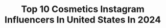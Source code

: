 ---
title: Top 10 Cosmetics Instagram Influencers In United States In 2024
description: >-
  Find top cosmetics Instagram influencers in United States in 2024. Most popular hashtags: #skincare #makeup #sunscreen #ad.
platform: Instagram
hits: 2292
text_top: Identify the top-rated Instagram accounts on inBeat.
text_bottom: Our search engine aggregates 2292 Instagram influencers like this in United States for you to pitch.
profiles:
  - username: "joycethedentist"
    fullname: >-
      Dr. Joyce Kahng | Cosmetic Dentist OC Veneers
    bio: >-
      Owner, O+M Dental Studio 📍OC ↳ Porcelain Veneers · Cosmetic Bonding · Bioclear ✮ forbes, vogue, shape, insider, buzzfeed + ⇣VENEER CONSULT
    location: "United States"
    followers: 118815
    engagement: 672
    commentsToLikes: 0.077051
    id: ck8wddatado7x0j78xmwimlz6
    verified: false
    hashtags: "#dentaltips, #momlife, #cavities, #compositeveneers"
  - username: "drewomaukeleghe"
    fullname: >-
      Dr Ewoma 👋🏾
    bio: >-
      Award-Winning Medical & Cosmetic Doctor Skincare, Beauty, Lifestyle 🩺✈️ Founder @skndoctor | Contributing Editor @elleuk
    location: "United States"
    followers: 147700
    engagement: 1174
    commentsToLikes: 0.018293
    id: cl2y2owj9vthe0i23dqnx6ec2
    verified: false
    hashtags: "#oversharing, #ad, #retinol, #skincare"
  - username: "musthavesxt"
    fullname: >-
      TANEM
    bio: >-
      nyc mua | cosmetics product photographer contact | musthavebloggg@gmail.com
    location: "United States"
    followers: 99052
    engagement: 3800
    commentsToLikes: 0.014283
    id: ckwaq2zcvkja30j238lnzmry9
    verified: false
    hashtags: "#lipglossswatches, #winterlips, #fallmakeup, #lipgloss"
  - username: "shalu_kasaragod"
    fullname: >-
      mohammed sali
    bio: >-
      📍@shaluking_family @sking_cosmetic_ 💌 𝑫𝑴 𝒇𝒐𝒓 𝒑𝒂𝒊𝒅 𝒑𝒓𝒐𝒎𝒐𝒕𝒊𝒐𝒏 📩 Shaluking93@gmail.com
    location: "United States"
    followers: 357640
    engagement: 630
    commentsToLikes: 0.009918
    id: ck6ugxyq25tvi0j713eoraq3z
    verified: false
    hashtags: "#reels, #kids, #malayalamcomedy, #malayalamreels"
  - username: "esthercrashion"
    fullname: >-
      🌹 Esther | Interieur • Momlife •Beauty •Fashion
    bio: >-
      💌 esther@crash-cosmetics.com 🏠Hausbau 2023 | Interieur 2024 ❤️👨‍👩‍👦‍👦 @roc_be 📍STR |🇮🇹 🇩🇪 💄@crashcosmetics
    location: "United States"
    followers: 34824
    engagement: 746
    commentsToLikes: 0.011404
    id: ck5bvcrhrjeao0i110kqx2qch
    verified: false
    hashtags: "#family, #hausbau, #summervibes, #italy"
  - username: "rikkablurhound"
    fullname: >-
      RikkaBlurhound🇲🇾
    bio: >-
      Owns @b2bananaboss Banana Boss Cosmetic💄 📩rikkablurhound@gmail.com 🎂 31 Dec 🌐 https://inkol.com.my/en/ 💥 Next Event: Anime Fest + (no booth)
    location: "United States"
    followers: 22462
    engagement: 385
    commentsToLikes: 0.020565
    id: ck0vuyxc8ms6t0i19dp70w8qk
    verified: false
    hashtags: "#makeup, #onepiececosplay, #onepiece, #cosplay"
  - username: "dr_rubinshtein"
    fullname: >-
      DR. DANIEL
    bio: >-
      Cosmetic Dentist Schedule consultation click 👇🏽
    location: "United States"
    followers: 404251
    engagement: 381
    commentsToLikes: 0.026376
    id: ck136shr481rd0i19gkjq9et1
    verified: true
    hashtags: "#porcelainveneers, #gumlift, #smilemakeover, #asmr"
  - username: "themelaninchemist"
    fullname: >-
      Esther Olu
    bio: >-
      👩🏾‍🔬 The Melanin Chemist ✨ Beauty, but make it science ✨ Cosmetic Chemist & Licensed Esthetician 📩 Bus./PR: estherolu@gushcloud.com ✨ @estherolu
    location: "United States"
    followers: 39292
    engagement: 376
    commentsToLikes: 0.049393
    id: ckwaq2yx8kiud0j23kyb24zyq
    verified: false
    hashtags: "#cosmetichemistry, #cosmeticchemist, #sunscreen, #ad"
  - username: "rebeccaseals"
    fullname: >-
      Rebecca Seals
    bio: >-
      mua | hair | gaming | cosmetic chameleon 🍒🍓🐞 contact: rebecca@rebeccaseals.com everything else ⤵️🫶✨ 📍CA
    location: "United States"
    followers: 185046
    engagement: 369
    commentsToLikes: 0.012500
    id: ck15rdmg07elx0i19iacxrr1t
    verified: false
    hashtags: "#portrait, #gwenstacy, #spiderman, #cosplaygirl"
  - username: "glowbyramon"
    fullname: >-
      Ramón
    bio: >-
      Skincare & Beauty Education 🇵🇷 Cosmetic Chemist | Product Developer | Esthetician Sephora Squad 2023 MGMT @VossMGMT 📧 contact@glowbyramon.com
    location: "United States"
    followers: 84298
    engagement: 323
    commentsToLikes: 0.033594
    id: cl3w8ynqoca1e0i23gxln30ec
    verified: false
    hashtags: "#cosmeticchemistry, #howmuchsunscreen, #mineralsunscreen, #naturium"
---